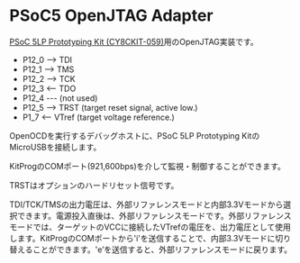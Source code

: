# PSoC5 OpenJTAG Adapter

[PSoC 5LP Prototyping Kit (CY8CKIT-059)](http://japan.cypress.com/?rid=108038)用のOpenJTAG実装です。

- P12_0 --> TDI
- P12_1 --> TMS
- P12_2 --> TCK
- P12_3 <-- TDO
- P12_4 --- (not used)
- P12_5 --> TRST (target reset signal, active low.)
- P1_7  <-- VTref (target voltage reference.)

OpenOCDを実行するデバッグホストに、PSoC 5LP Prototyping KitのMicroUSBを接続します。

KitProgのCOMポート(921,600bps)を介して監視・制御することができます。

TRSTはオプションのハードリセット信号です。

TDI/TCK/TMSの出力電圧は、外部リファレンスモードと内部3.3Vモードから選択できます。電源投入直後は、外部リファレンスモードです。外部リファレンスモードでは、ターゲットのVCCに接続したVTrefの電圧を、出力電圧として使用します。KitProgのCOMポートから'i'を送信することで、内部3.3Vモードに切り替えることができます。'e’を送信すると、外部リファレンスモードに戻ります。
